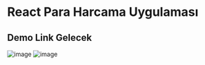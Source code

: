 # React Para Harcama Uygulaması

## Demo Link Gelecek
![image](https://user-images.githubusercontent.com/82460438/159092211-693b6359-3b62-4b3e-acf9-ca4bd380aa83.png)
![image](https://user-images.githubusercontent.com/82460438/159092271-68eacf1c-4d48-4196-9e86-6df6d277b750.png)

